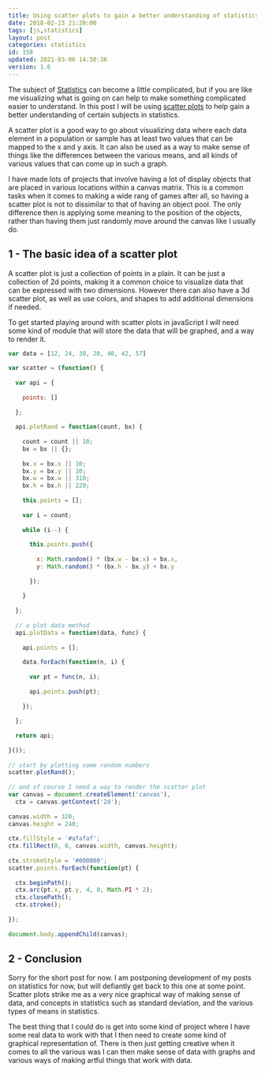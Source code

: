 ```yaml
---
title: Using scatter plots to gain a better understanding of statistics 
date: 2018-02-23 21:20:00
tags: [js,statistics]
layout: post
categories: statistics
id: 158
updated: 2021-03-06 14:50:36
version: 1.6
---
```


The subject of [Statistics](https://en.wikipedia.org/wiki/Statistics) can become a little complicated, but if you are like me visualizing what is going on can help to make something complicated easier to understand. In this post I will be using [scatter plots](https://en.wikipedia.org/wiki/Scatter_plot) to help gain a better understanding of certain subjects in statistics.

A scatter plot is a good way to go about visualizing data where each data element in a population or sample has at least two values that can be mapped to the x and y axis. It can also be used as a way to make sense of things like the differences between the various means, and all kinds of various values that can come up in such a graph. 

I have made lots of projects that involve having a lot of display objects that are placed in various locations within a canvas matrix. This is a common tasks when it comes to making a wide rang of games after all, so having a scatter plot is not to dissimilar to that of having an object pool. The only difference then is applying some meaning to the position of the objects, rather than having them just randomly move around the canvas like I usually do.

<!-- more -->

## 1 - The basic idea of a scatter plot

A scatter plot is just a collection of points in a plain. It can be just a collection of 2d points, making it a common choice to visualize data that can be expressed with two dimensions. However there can also have a 3d scatter plot, as well as use colors, and shapes to add additional dimensions if needed.


To get started playing around with scatter plots in javaScript I will need some kind of module that will store the data that will be graphed, and a way to render it.

```js
var data = [12, 24, 38, 20, 40, 42, 57]
 
var scatter = (function() {
 
  var api = {
 
    points: []
 
  };
 
  api.plotRand = function(count, bx) {
 
    count = count || 10;
    bx = bx || {};
 
    bx.x = bx.x || 10;
    bx.y = bx.y || 10;
    bx.w = bx.w || 310;
    bx.h = bx.h || 220;
 
    this.points = [];
 
    var i = count;
 
    while (i--) {
 
      this.points.push({
 
        x: Math.random() * (bx.w - bx.x) + bx.x,
        y: Math.random() * (bx.h - bx.y) + bx.y
 
      });
 
    }
 
  };
 
  // a plot data method
  api.plotData = function(data, func) {
 
    api.points = [];
 
    data.forEach(function(n, i) {
 
      var pt = func(n, i);
 
      api.points.push(pt);
 
    });
 
  };
 
  return api;
 
}());
 
// start by plotting some random numbers
scatter.plotRand();
 
// and of course I need a way to render the scatter plot
var canvas = document.createElement('canvas'),
  ctx = canvas.getContext('2d');
 
canvas.width = 320;
canvas.height = 240;
 
ctx.fillStyle = '#afafaf';
ctx.fillRect(0, 0, canvas.width, canvas.height);
 
ctx.strokeStyle = '#000000';
scatter.points.forEach(function(pt) {
 
  ctx.beginPath();
  ctx.arc(pt.x, pt.y, 4, 0, Math.PI * 2);
  ctx.closePath();
  ctx.stroke();
 
});
 
document.body.appendChild(canvas);
```

## 2 - Conclusion

Sorry for the short post for now. I am postponing development of my posts on statistics for now, but will defiantly get back to this one at some point. Scatter plots strike me as a very nice graphical way of making sense of data, and concepts in statistics such as standard deviation, and the various types of means in statistics.

The best thing that I could do is get into some kind of project where I have some real data to work with that I then need to create some kind of graphical representation of. There is then just getting creative when it comes to all the various was I can then make sense of data with graphs and various ways of making artful things that work with data.
